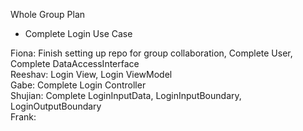 Whole Group Plan
- Complete Login Use Case


Fiona: Finish setting up repo for group collaboration, Complete User, Complete DataAccessInterface <br>
Reeshav: Login View, Login ViewModel<br> 
Gabe: Complete Login Controller <br>
Shujian: Complete LoginInputData, LoginInputBoundary, LoginOutputBoundary <br>
Frank: <br>
